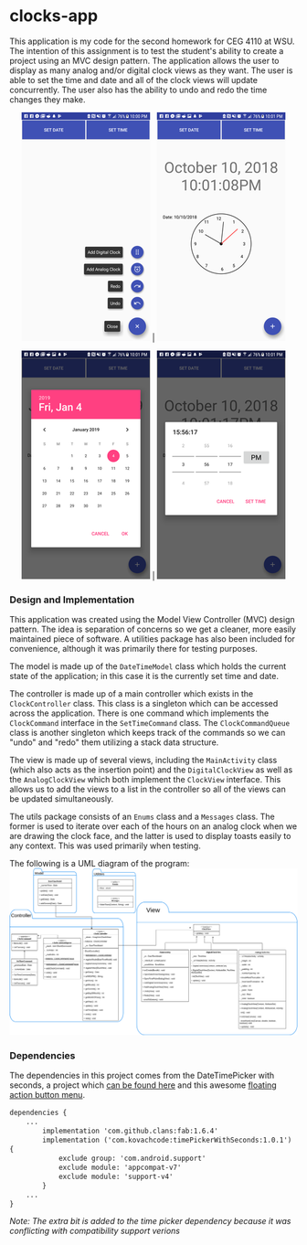 # clocks-app
This application is my code for the second homework for CEG 4110 at WSU. The intention of this assignment is to test the student's ability to create a project using an MVC design pattern. The application allows the user to display as many analog and/or digital clock views as they want. The user is able to set the time and date and all of the clock views will update concurrently. The user also has the ability to undo and redo the time changes they make.

<center>

![](images/scrn_1.png) | ![](images/scrn_2.png)

![](images/scrn_3.png) | ![](images/scrn_4.png)

</center>

### Design and Implementation

This application was created using the Model View Controller (MVC) design pattern. The idea is separation of concerns so we get a cleaner, more easily maintained piece of software. A utilities package has also been included for convenience, although it was primarily there for testing purposes.

The model is made up of the `DateTimeModel` class which holds the current state of the application; in this case it is the currently set time and date.

The controller is made up of a main controller which exists in the `ClockController` class. This class is a singleton which can be accessed across the application. There is one command which implements the `ClockCommand` interface in the `SetTimeCommand` class. The `ClockCommandQueue` class is another singleton which keeps track of the commands so we can "undo" and "redo" them utilizing a stack data structure.

The view is made up of several views, including the `MainActivity` class (which also acts as the insertion point) and the `DigitalClockView` as well as the `AnalogClockView` which both implement the `ClockView` interface. This allows us to add the views to a list in the controller so all of the views can be updated simultaneously.

The utils package consists of an `Enums` class and a `Messages` class. The former is used to iterate over each of the hours on an analog clock when we are drawing the clock face, and the latter is used to display toasts easily to any context. This was used primarily when testing.

The following is a UML diagram of the program:
![](images/UML_Diagram.png)


### Dependencies

The dependencies in this project comes from the DateTimePicker with seconds, a project which [can be found here](https://github.com/IvanKovac/TimePickerWithSeconds) and this awesome [floating action button menu](https://github.com/Clans/FloatingActionButton).
```
dependencies {
    ...
        implementation 'com.github.clans:fab:1.6.4'
        implementation ('com.kovachcode:timePickerWithSeconds:1.0.1') {
            exclude group: 'com.android.support'
            exclude module: 'appcompat-v7'
            exclude module: 'support-v4'
        }
    ...
}
```
_Note: The extra bit is added to the time picker dependency because it was conflicting with compatibility support verions_